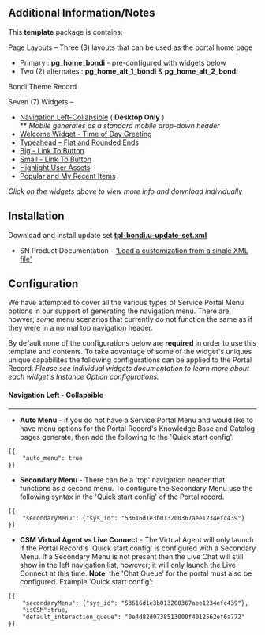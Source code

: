 ## Additional Information/Notes

This __template__ package is contains:

Page Layouts – Three (3) layouts that can be used as the portal home page
 * Primary : __pg_home_bondi__ - pre-configured with widgets below
 * Two (2) alternates : __pg_home_alt_1_bondi__ & __pg_home_alt_2_bondi__

Bondi Theme Record

Seven (7) Widgets – 
  * [Navigation Left-Collapsible](https://sc.service-now.com/snds?state=widget-detail&sys_id=c2636430db7bef40b4d974921f9619a2) ( __Desktop Only__ ) <br/>
   ** _Mobile generates as a standard mobile drop-down header_
  * [Welcome Widget - Time of Day Greeting](https://sc.service-now.com/snds?state=widget-detail&sys_id=18e86f42db676b00b41f70921f9619e5)
  * [Typeahead – Flat and Rounded Ends](https://sc.service-now.com/snds?state=widget-detail&sys_id=852e445adb2f6b00b41f70921f961905)
  * [Big - Link To Button](https://sc.service-now.com/snds?state=widget-detail&sys_id=c7ac623ddb676b00b4d974921f9619dc)
  * [Small - Link To Button](https://sc.service-now.com/snds?state=widget-detail&sys_id=78c25fc2dba763403eb8f4bbaf961937)
  * [Highlight User Assets](https://sc.service-now.com/snds?state=widget-detail&sys_id=a7ab506adb6feb00b41f70921f961946)
  * [Popular and My Recent Items](https://sc.service-now.com/snds?state=widget-detail&sys_id=65485c5adb63a3403eb8f4bbaf961963)

_Click on the widgets above to view more info and download individually_

## Installation

Download and install update set **[tpl-bondi.u-update-set.xml](https://github.com/platform-experience/portal-template-library/blob/master/src/tpl-sample-item/tpl-bondi.u-update-set.xml)**

* SN Product Documentation - ['Load a customization from a single XML file'](https://docs.servicenow.com/bundle/kingston-application-development/page/build/system-update-sets/task/t_SaveAnUpdateSetAsAnXMLFile.html)

## Configuration

We have attempted to cover all the various types of Service Portal Menu options in our support of generating the navigation menu.  There are, howver; _some_ menu scenarios that currently do not function the same as if they were in a normal top navigation header.  

By default none of the configurations below are __required__ in order to use this template and contents.
To take advantage of some of the widget's uniques unique capabilites the following configurations can be applied to the Portal Record.  _Please see individual widgets documentation to learn more about each widget's Instance Option configurations._

#### Navigation Left - Collapsible
---

* __Auto Menu__ - if you do not have a Service Portal Menu and would like to have menu options for the Portal Record's Knowledge Base and Catalog pages generate, then add the following to the 'Quick start config'.
```
[{
	"auto_menu": true
}]
```

* __Secondary Menu__ - There can be a 'top' navigation header that functions as a second menu.  To configure the Secondary Menu use the following syntax in the 'Quick start config' of the Portal record.
```
[{
	"secondaryMenu": {"sys_id": "53616d1e3b013200367aee1234efc439"}
}]
```

* __CSM Virtual Agent vs Live Connect__ -   The Virtual Agent will only launch if the Portal Record's 'Quick start config' is configured with a Secondary Menu.  If a Secondary Menu is not present then the Live Chat will still show in the left navigation list, however; it will only launch the Live Connect at this time. __Note__: the 'Chat Queue' for the portal must also be configured.  Example 'Quick start config':
```
[{
	"secondaryMenu": {"sys_id": "53616d1e3b013200367aee1234efc439"},
	"isCSM":true,
	"default_interaction_queue": "0e4d82d0738513000f4012562ef6a772"
}]
```
